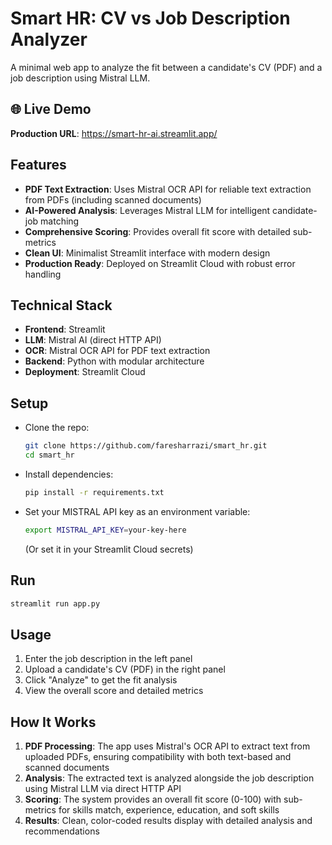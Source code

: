 # Smart HR: CV vs Job Description Analyzer

A minimal web app to analyze the fit between a candidate's CV (PDF) and a job description using Mistral LLM.

## 🌐 Live Demo

**Production URL**: https://smart-hr-ai.streamlit.app/

## Features

- **PDF Text Extraction**: Uses Mistral OCR API for reliable text extraction from PDFs (including scanned documents)
- **AI-Powered Analysis**: Leverages Mistral LLM for intelligent candidate-job matching
- **Comprehensive Scoring**: Provides overall fit score with detailed sub-metrics
- **Clean UI**: Minimalist Streamlit interface with modern design
- **Production Ready**: Deployed on Streamlit Cloud with robust error handling

## Technical Stack

- **Frontend**: Streamlit
- **LLM**: Mistral AI (direct HTTP API)
- **OCR**: Mistral OCR API for PDF text extraction
- **Backend**: Python with modular architecture
- **Deployment**: Streamlit Cloud

## Setup

- Clone the repo:
  ```bash
  git clone https://github.com/faresharrazi/smart_hr.git
  cd smart_hr
  ```
- Install dependencies:
  ```bash
  pip install -r requirements.txt
  ```
- Set your MISTRAL API key as an environment variable:
  ```bash
  export MISTRAL_API_KEY=your-key-here
  ```
  (Or set it in your Streamlit Cloud secrets)

## Run

```bash
streamlit run app.py
```

## Usage

1. Enter the job description in the left panel
2. Upload a candidate's CV (PDF) in the right panel
3. Click "Analyze" to get the fit analysis
4. View the overall score and detailed metrics

## How It Works

1. **PDF Processing**: The app uses Mistral's OCR API to extract text from uploaded PDFs, ensuring compatibility with both text-based and scanned documents
2. **Analysis**: The extracted text is analyzed alongside the job description using Mistral LLM via direct HTTP API
3. **Scoring**: The system provides an overall fit score (0-100) with sub-metrics for skills match, experience, education, and soft skills
4. **Results**: Clean, color-coded results display with detailed analysis and recommendations
